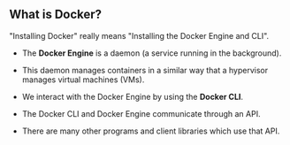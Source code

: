 ## What is Docker? 

"Installing Docker" really means "Installing the Docker Engine and CLI".

- The **Docker Engine** is a daemon (a service running in the background).
  
- This daemon manages containers in a similar way that a hypervisor manages virtual machines (VMs).

- We interact with the Docker Engine by using the **Docker CLI**.

- The Docker CLI and Docker Engine communicate through an API.

- There are many other programs and client libraries which use that API.
